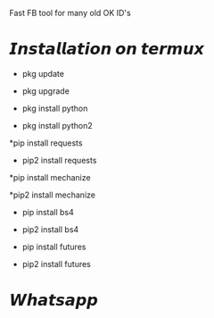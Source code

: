 Fast FB tool for many old OK ID's




# 𝙄𝙣𝙨𝙩𝙖𝙡𝙡𝙖𝙩𝙞𝙤𝙣 𝙤𝙣 𝙩𝙚𝙧𝙢𝙪𝙭
* pkg update

* pkg upgrade

* pkg install python

* pkg install python2

*pip install requests

* pip2 install requests

*pip install mechanize

*pip2 install mechanize

* pip install bs4

* pip2 install bs4

* pip install futures

* pip2 install futures


# 𝙒𝙝𝙖𝙩𝙨𝙖𝙥𝙥
